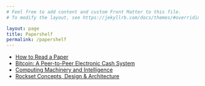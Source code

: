 ```yaml
---
# Feel free to add content and custom Front Matter to this file.
# To modify the layout, see https://jekyllrb.com/docs/themes/#overriding-theme-defaults

layout: page
title: Papershelf
permalink: /papershelf
---
```


- [How to Read a Paper](http://ccr.sigcomm.org/online/files/p83-keshavA.pdf)
- [Bitcoin: A Peer-to-Peer Electronic Cash System](https://bitcoin.org/bitcoin.pdf)
- [Computing Machinery and Intelligence](https://redirect.cs.umbc.edu/courses/471/papers/turing.pdf)
- [Rockset Concepts, Design & Architecture](https://rockset.com/Rockset_Concepts_Design_Architecture.pdf)
